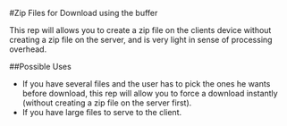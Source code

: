 #Zip Files for Download using the buffer

This rep will allows you to create a zip file on the clients device without creating a zip file on the server, and is very light in sense of processing overhead.

##Possible Uses

* If you have several files and the user has to pick the ones he wants before download, this rep will allow you to force a download instantly (without creating a zip file on the server first).
* If you have large files to serve to the client.

